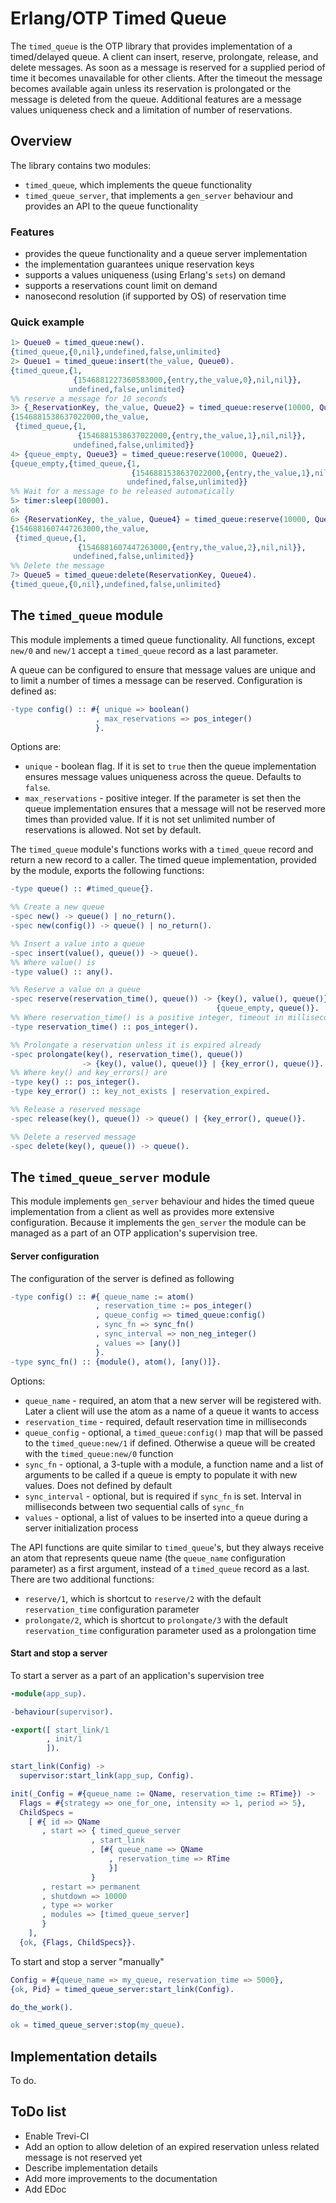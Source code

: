 # Erlang/OTP Timed Queue

The `timed_queue` is the OTP library that provides implementation of a timed/delayed queue.
A client can insert, reserve, prolongate, release, and delete messages. As soon as a message
is reserved for a supplied period of time it becomes unavailable for other clients. After the
timeout the message becomes available again unless its reservation is prolongated or the
message is deleted from the queue. Additional features are a message values uniqueness check
and a limitation of number of reservations.

## Overview

The library contains two modules:

* `timed_queue`, which implements the queue functionality
* `timed_queue_server`, that implements a `gen_server` behaviour and provides an API
to the queue functionality

### Features

* provides the queue functionality and a queue server implementation
* the implementation guarantees unique reservation keys
* supports a values uniqueness (using Erlang's `sets`) on demand
* supports a reservations count limit on demand
* nanosecond resolution (if supported by OS) of reservation time

### Quick example

```erl
1> Queue0 = timed_queue:new().
{timed_queue,{0,nil},undefined,false,unlimited}
2> Queue1 = timed_queue:insert(the_value, Queue0).
{timed_queue,{1,
              {1546881227360583000,{entry,the_value,0},nil,nil}},
             undefined,false,unlimited}
%% reserve a message for 10 seconds
3> {_ReservationKey, the_value, Queue2} = timed_queue:reserve(10000, Queue1).
{1546881538637022000,the_value,
 {timed_queue,{1,
               {1546881538637022000,{entry,the_value,1},nil,nil}},
              undefined,false,unlimited}}
4> {queue_empty, Queue3} = timed_queue:reserve(10000, Queue2).
{queue_empty,{timed_queue,{1,
                           {1546881538637022000,{entry,the_value,1},nil,nil}},
                          undefined,false,unlimited}}
%% Wait for a message to be released automatically
5> timer:sleep(10000).
ok
6> {ReservationKey, the_value, Queue4} = timed_queue:reserve(10000, Queue3).
{1546881607447263000,the_value,
 {timed_queue,{1,
               {1546881607447263000,{entry,the_value,2},nil,nil}},
              undefined,false,unlimited}}
%% Delete the message
7> Queue5 = timed_queue:delete(ReservationKey, Queue4).
{timed_queue,{0,nil},undefined,false,unlimited}
```

## The `timed_queue` module

This module implements a timed queue functionality. All functions, except `new/0` and
`new/1` accept a `timed_queue` record as a last parameter.

A queue can be configured to ensure that message values are unique and to limit a number
of times a message can be reserved. Configuration is defined as:

```erl
-type config() :: #{ unique => boolean()
                   , max_reservations => pos_integer()
                   }.
```

Options are:

* `unique` - boolean flag. If it is set to `true` then the queue implementation ensures
message values uniqueness across the queue. Defaults to `false`.
* `max_reservations` - positive integer. If the parameter is set then the queue
implementation ensures that a message will not be reserved more times than provided value.
If it is not set unlimited number of reservations is allowed. Not set by default.

The `timed_queue` module's functions works with a `timed_queue` record and return a new
record to a caller. The timed queue implementation, provided by the module, exports the
following functions:

```erl
-type queue() :: #timed_queue{}.

%% Create a new queue
-spec new() -> queue() | no_return().
-spec new(config()) -> queue() | no_return().

%% Insert a value into a queue
-spec insert(value(), queue()) -> queue().
%% Where value() is
-type value() :: any().

%% Reserve a value on a queue
-spec reserve(reservation_time(), queue()) -> {key(), value(), queue()} |
                                              {queue_empty, queue()}.
%% Where reservation_time() is a positive integer, timeout in milliseconds
-type reservation_time() :: pos_integer().

%% Prolongate a reservation unless it is expired already
-spec prolongate(key(), reservation_time(), queue())
                -> {key(), value(), queue()} | {key_error(), queue()}.
%% Where key() and key_errors() are
-type key() :: pos_integer().
-type key_error() :: key_not_exists | reservation_expired.

%% Release a reserved message
-spec release(key(), queue()) -> queue() | {key_error(), queue()}.

%% Delete a reserved message
-spec delete(key(), queue()) -> queue().
```

## The `timed_queue_server` module

This module implements `gen_server` behaviour and hides the timed queue implementation
from a client as well as provides more extensive configuration. Because it implements
the `gen_server` the module can be managed as a part of an OTP application's supervision
tree.

#### Server configuration

The configuration of the server is defined as following

```erl
-type config() :: #{ queue_name := atom()
                   , reservation_time := pos_integer()
                   , queue_config => timed_queue:config()
                   , sync_fn => sync_fn()
                   , sync_interval => non_neg_integer()
                   , values => [any()]
                   }.
-type sync_fn() :: {module(), atom(), [any()]}.
```

Options:

* `queue_name` - required, an atom that a new server will be registered with. Later
a client will use the atom as a name of a queue it wants to access
* `reservation_time` - required, default reservation time in milliseconds
* `queue_config` - optional, a `timed_queue:config()` map that will be passed to the
`timed_queue:new/1` if defined. Otherwise a queue will be created with the
`timed_queue:new/0` function
* `sync_fn` - optional, a 3-tuple with a module, a function name and a list of arguments
to be called if a queue is empty to populate it with new values. Does not defined by
default
* `sync_interval` - optional, but is required if `sync_fn` is set. Interval in
milliseconds between two sequential calls of `sync_fn`
* `values` - optional, a list of values to be inserted into a queue during a server
initialization process

The API functions are quite similar to `timed_queue`'s, but they always receive an
atom that represents queue name (the `queue_name` configuration parameter) as a
first argument, instead of a `timed_queue` record as a last. There are two additional
functions:

* `reserve/1`, which is shortcut to `reserve/2` with the default `reservation_time`
configuration parameter
* `prolongate/2`, which is shortcut to `prolongate/3` with the default `reservation_time`
configuration parameter used as a prolongation time

#### Start and stop a server

To start a server as a part of an application's supervision tree

```erl
-module(app_sup).

-behaviour(supervisor).

-export([ start_link/1
        , init/1
        ]).

start_link(Config) ->
  supervisor:start_link(app_sup, Config).

init(_Config = #{queue_name := QName, reservation_time := RTime}) ->
  Flags = #{strategy => one_for_one, intensity => 1, period => 5},
  ChildSpecs =
    [ #{ id => QName
       , start => { timed_queue_server
                  , start_link
                  , [#{ queue_name => QName
                      , reservation_time => RTime
                      }]
                  }
       , restart => permanent
       , shutdown => 10000
       , type => worker
       , modules => [timed_queue_server]
       }
    ],
  {ok, {Flags, ChildSpecs}}.
```

To start and stop a server "manually"

```erl
Config = #{queue_name => my_queue, reservation_time => 5000},
{ok, Pid} = timed_queue_server:start_link(Config).

do_the_work().

ok = timed_queue_server:stop(my_queue).
```

## Implementation details

To do.

## ToDo list

* Enable Trevi-CI
* Add an option to allow deletion of an expired reservation unless related message is
not reserved yet
* Describe implementation details
* Add more improvements to the documentation
* Add EDoc

